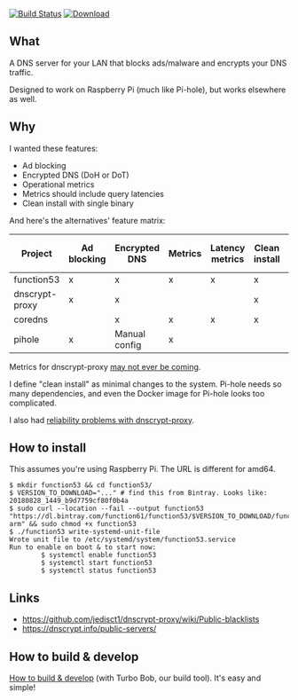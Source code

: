 [![Build Status](https://img.shields.io/travis/function61/function53.svg?style=for-the-badge)](https://travis-ci.org/function61/function53)
[![Download](https://img.shields.io/bintray/v/function61/function53/main.svg?style=for-the-badge&label=Download)](https://bintray.com/function61/function53/main/_latestVersion#files)

What
----

A DNS server for your LAN that blocks ads/malware and encrypts your DNS traffic.

Designed to work on Raspberry Pi (much like Pi-hole), but works elsewhere as well.


Why
---

I wanted these features:

- Ad blocking
- Encrypted DNS (DoH or DoT)
- Operational metrics
- Metrics should include query latencies
- Clean install with single binary

And here's the alternatives' feature matrix:

| Project        | Ad blocking | Encrypted DNS | Metrics | Latency metrics | Clean install | Not using PHP |
|----------------|-------------|---------------|---------|-----------------|---------------|---------------|
| function53     | x           | x             | x       | x               | x             | x             |
| dnscrypt-proxy | x           | x             |         |                 | x             | x             |
| coredns        |             | x             | x       | x               | x             | x             |
| pihole         | x           | Manual config | x       |                 |               |               |

Metrics for dnscrypt-proxy [may not ever be coming](https://github.com/jedisct1/dnscrypt-proxy/issues/337).

I define "clean install" as minimal changes to the system. Pi-hole needs so many dependencies,
and even the Docker image for Pi-hole looks too complicated.

I also had [reliability problems with dnscrypt-proxy](https://github.com/coredns/coredns/issues/2267#issuecomment-450131975).


How to install
--------------

This assumes you're using Raspberry Pi. The URL is different for amd64.

```
$ mkdir function53 && cd function53/
$ VERSION_TO_DOWNLOAD="..." # find this from Bintray. Looks like: 20180828_1449_b9d7759cf80f0b4a
$ sudo curl --location --fail --output function53 "https://dl.bintray.com/function61/function53/$VERSION_TO_DOWNLOAD/function53_linux-arm" && sudo chmod +x function53
$ ./function53 write-systemd-unit-file
Wrote unit file to /etc/systemd/system/function53.service
Run to enable on boot & to start now:
        $ systemctl enable function53
        $ systemctl start function53
        $ systemctl status function53
```


Links
-----

- https://github.com/jedisct1/dnscrypt-proxy/wiki/Public-blacklists
- https://dnscrypt.info/public-servers/


How to build & develop
----------------------

[How to build & develop](https://github.com/function61/turbobob/blob/master/docs/external-how-to-build-and-dev.md)
(with Turbo Bob, our build tool). It's easy and simple!

